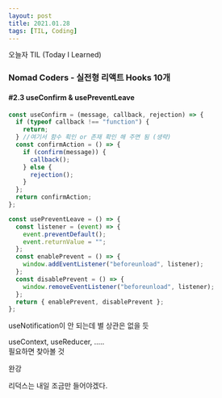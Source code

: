 ```yaml
---
layout: post
title: 2021.01.28
tags: [TIL, Coding]
---
```


오늘자 TIL (Today I Learned)
### Nomad Coders - 실전형 리액트 Hooks 10개

#### #2.3 useConfirm & usePreventLeave

```js
const useConfirm = (message, callback, rejection) => {
  if (typeof callback !== "function") {
    return;
  } //여기서 함수 획인 or 존재 확인 해 주면 됨 (생략)
  const confirmAction = () => {
    if (confirm(message)) {
      callback();
    } else {
      rejection();
    }
  };
  return confirmAction;
};

const usePreventLeave = () => {
  const listener = (event) => {
    event.preventDefault();
    event.returnValue = "";
  };
  const enablePrevent = () => {
    window.addEventListener("beforeunload", listener);
  };
  const disablePrevent = () => {
    window.removeEventListener("beforeunload", listener);
  };
  return { enablePrevent, disablePrevent };
};
```

useNotification이 안 되는데 별 상관은 없을 듯

useContext, useReducer, .....  
필요하면 찾아볼 것

완강

리덕스는 내일 조금만 들어야겠다.